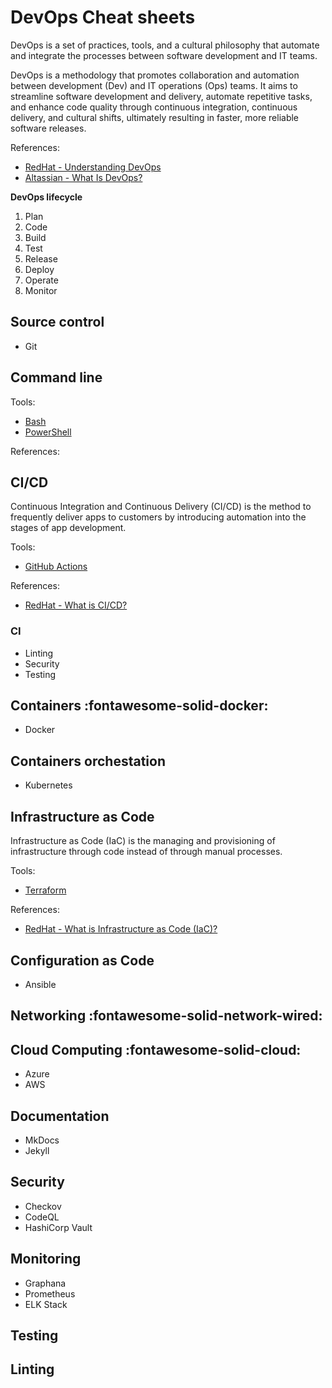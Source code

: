 # DevOps Cheat sheets
DevOps is a set of practices, tools, and a cultural philosophy that automate and integrate the processes between software development and IT teams.

DevOps is a methodology that promotes collaboration and automation between development (Dev) and IT operations (Ops) teams. It aims to streamline software development and delivery, automate repetitive tasks, and enhance code quality through continuous integration, continuous delivery, and cultural shifts, ultimately resulting in faster, more reliable software releases.


References:
- [RedHat - Understanding DevOps](https://www.redhat.com/en/topics/devops)
- [Altassian - What Is DevOps?](https://www.atlassian.com/devops)

**DevOps lifecycle**
1. Plan
2. Code
3. Build
4. Test
5. Release
6. Deploy
7. Operate
8. Monitor

## Source control
- Git

## Command line

Tools:
- [Bash](./bash.md)
- [PowerShell](./powershell.md)

References:

## CI/CD
Continuous Integration and Continuous Delivery (CI/CD) is the method to frequently deliver apps to customers by introducing automation into the stages of app development.

Tools:
- [GitHub Actions](./github-actions.md)

References:
- [RedHat - What is CI/CD?](https://www.redhat.com/en/topics/devops/what-is-ci-cd)

### CI
- Linting
- Security
- Testing


## Containers :fontawesome-solid-docker:
- Docker

## Containers orchestation
- Kubernetes

## Infrastructure as Code
Infrastructure as Code (IaC) is the managing and provisioning of infrastructure through code instead of through manual processes.

Tools:
- [Terraform](./terraform.md)

References:
- [RedHat - What is Infrastructure as Code (IaC)?](https://www.redhat.com/en/topics/automation/what-is-infrastructure-as-code-iac)

## Configuration as Code
- Ansible

## Networking :fontawesome-solid-network-wired:

## Cloud Computing :fontawesome-solid-cloud:
- Azure
- AWS

## Documentation
- MkDocs
- Jekyll

## Security
- Checkov
- CodeQL
- HashiCorp Vault

## Monitoring
- Graphana
- Prometheus
- ELK Stack

## Testing


## Linting


<!-- :smile:  -->
<!-- :fontawesome-regular-face-laugh-wink: -->
<!-- :octicons-copilot-24:{ .copilot } -->
<!-- :fontawesome-brands-github:{ .github } -->
